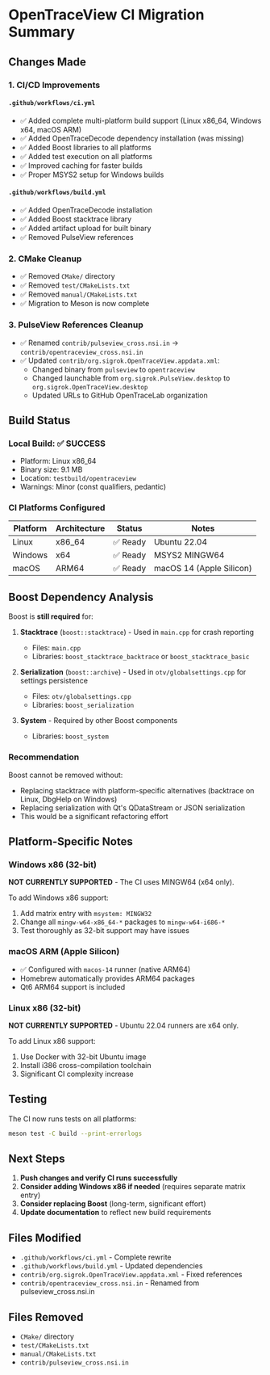 # OpenTraceView CI Migration Summary

## Changes Made

### 1. CI/CD Improvements

#### `.github/workflows/ci.yml`
- ✅ Added complete multi-platform build support (Linux x86_64, Windows x64, macOS ARM)
- ✅ Added OpenTraceDecode dependency installation (was missing)
- ✅ Added Boost libraries to all platforms
- ✅ Added test execution on all platforms
- ✅ Improved caching for faster builds
- ✅ Proper MSYS2 setup for Windows builds

#### `.github/workflows/build.yml`
- ✅ Added OpenTraceDecode installation
- ✅ Added Boost stacktrace library
- ✅ Added artifact upload for built binary
- ✅ Removed PulseView references

### 2. CMake Cleanup
- ✅ Removed `CMake/` directory
- ✅ Removed `test/CMakeLists.txt`
- ✅ Removed `manual/CMakeLists.txt`
- ✅ Migration to Meson is now complete

### 3. PulseView References Cleanup
- ✅ Renamed `contrib/pulseview_cross.nsi.in` → `contrib/opentraceview_cross.nsi.in`
- ✅ Updated `contrib/org.sigrok.OpenTraceView.appdata.xml`:
  - Changed binary from `pulseview` to `opentraceview`
  - Changed launchable from `org.sigrok.PulseView.desktop` to `org.sigrok.OpenTraceView.desktop`
  - Updated URLs to GitHub OpenTraceLab organization

## Build Status

### Local Build: ✅ SUCCESS
- Platform: Linux x86_64
- Binary size: 9.1 MB
- Location: `testbuild/opentraceview`
- Warnings: Minor (const qualifiers, pedantic)

### CI Platforms Configured

| Platform | Architecture | Status | Notes |
|----------|-------------|--------|-------|
| Linux | x86_64 | ✅ Ready | Ubuntu 22.04 |
| Windows | x64 | ✅ Ready | MSYS2 MINGW64 |
| macOS | ARM64 | ✅ Ready | macOS 14 (Apple Silicon) |

## Boost Dependency Analysis

Boost is **still required** for:

1. **Stacktrace** (`boost::stacktrace`) - Used in `main.cpp` for crash reporting
   - Files: `main.cpp`
   - Libraries: `boost_stacktrace_backtrace` or `boost_stacktrace_basic`

2. **Serialization** (`boost::archive`) - Used in `otv/globalsettings.cpp` for settings persistence
   - Files: `otv/globalsettings.cpp`
   - Libraries: `boost_serialization`

3. **System** - Required by other Boost components
   - Libraries: `boost_system`

### Recommendation
Boost cannot be removed without:
- Replacing stacktrace with platform-specific alternatives (backtrace on Linux, DbgHelp on Windows)
- Replacing serialization with Qt's QDataStream or JSON serialization
- This would be a significant refactoring effort

## Platform-Specific Notes

### Windows x86 (32-bit)
**NOT CURRENTLY SUPPORTED** - The CI uses MINGW64 (x64 only).

To add Windows x86 support:
1. Add matrix entry with `msystem: MINGW32`
2. Change all `mingw-w64-x86_64-*` packages to `mingw-w64-i686-*`
3. Test thoroughly as 32-bit support may have issues

### macOS ARM (Apple Silicon)
- ✅ Configured with `macos-14` runner (native ARM64)
- Homebrew automatically provides ARM64 packages
- Qt6 ARM64 support is included

### Linux x86 (32-bit)
**NOT CURRENTLY SUPPORTED** - Ubuntu 22.04 runners are x64 only.

To add Linux x86 support:
1. Use Docker with 32-bit Ubuntu image
2. Install i386 cross-compilation toolchain
3. Significant CI complexity increase

## Testing

The CI now runs tests on all platforms:
```bash
meson test -C build --print-errorlogs
```

## Next Steps

1. **Push changes and verify CI runs successfully**
2. **Consider adding Windows x86 if needed** (requires separate matrix entry)
3. **Consider replacing Boost** (long-term, significant effort)
4. **Update documentation** to reflect new build requirements

## Files Modified

- `.github/workflows/ci.yml` - Complete rewrite
- `.github/workflows/build.yml` - Updated dependencies
- `contrib/org.sigrok.OpenTraceView.appdata.xml` - Fixed references
- `contrib/opentraceview_cross.nsi.in` - Renamed from pulseview_cross.nsi.in

## Files Removed

- `CMake/` directory
- `test/CMakeLists.txt`
- `manual/CMakeLists.txt`
- `contrib/pulseview_cross.nsi.in`
